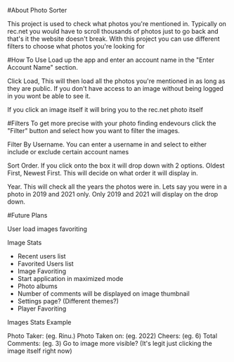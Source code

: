 #About Photo Sorter

This project is used to check what photos you're mentioned in. Typically on rec.net you would have to scroll thousands of photos just to go back and that's it the website doesn't break. With this project you can use different filters to choose what photos you're looking for

#How To Use
Load up the app and enter an account name in the "Enter Account Name" section.

Click Load, This will then load all the photos you're mentioned in as long as they are public. If you don't have access to an image without being logged in you wont be able to see it.

If you click an image itself it will bring you to the rec.net photo itself

#Filters
To get more precise with your photo finding endevours click the "Filter" button and select how you want to filter the images.

Filter By Username. You can enter a username in and select to either include or exclude certain account names

Sort Order. If you click onto the box it will drop down with 2 options. Oldest First, Newest First. This will decide on what order it will display in.

Year. This will check all the years the photos were in. Lets say you were in a photo in 2019 and 2021 only. Only 2019 and 2021 will display on the drop down.

#Future Plans

User load images favoriting

Image Stats
* Recent users list
* Favorited Users list
* Image Favoriting
* Start application in maximized mode
* Photo albums
* Number of comments will be displayed on image thumbnail
* Settings page? (Different themes?)
* Player Favoriting

Images Stats Example
 
   Photo Taker: (eg. Rinu.)
   Photo Taken on: (eg. 2022)
   Cheers: (eg. 6)
   Total Comments: (eg. 3)
   Go to image more visible? (It's legit just clicking the image itself right now)
